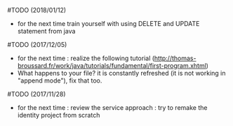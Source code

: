#TODO (2018/01/12)
* for the next time train yourself with using DELETE and UPDATE statement from java


#TODO (2017/12/05)
* for the next time : realize the following tutorial (<http://thomas-broussard.fr/work/java/tutorials/fundamental/first-program.xhtml>)
* What happens to your file? it is constantly refreshed (it is not working in "append mode"), fix that too.


#TODO (2017/11/28)
* for the next time : review the service approach : try to remake the identity project from scratch